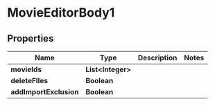 # MovieEditorBody1

## Properties
Name | Type | Description | Notes
------------ | ------------- | ------------- | -------------
**movieIds** | **List&lt;Integer&gt;** |  | 
**deleteFIles** | **Boolean** |  | 
**addImportExclusion** | **Boolean** |  | 
